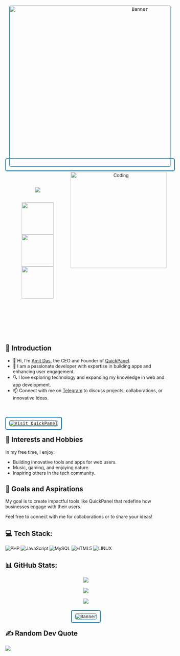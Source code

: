 <div align="center">
  <p align="center">
    <kbd style="border: 2px solid #006C9C; padding: 10px; border-radius: 5px;">
      <img alt="Banner" style="height: 500px; width: 800px; border: 1px solid #006C9C; border-radius: 5px;" src="/Image.gif">
    </kbd>
  </p>

  <img align="right" alt="Coding" width="300" src="https://i.pinimg.com/originals/06/60/ef/0660efe82fa3da42ed56eef013171835.gif">

  <br><br>

  ![](https://komarev.com/ghpvc/?username=amit-das&color=006C9C)

  <div>&nbsp;</div>

  <img height="100" src="https://user-images.githubusercontent.com/60597290/152366251-81e7024b-81c6-422c-ae71-ad035850d030.png" />
  <img height="100" src="https://user-images.githubusercontent.com/60597290/152366154-ec1ddf07-fcf8-41f5-a5f8-ccfc331622a2.png" />
  <img height="100" src="https://user-images.githubusercontent.com/60597290/152366741-4ebfc910-49b4-4365-829d-89f9a5873ff5.png" />
  
  &nbsp;
</div>

<br><br/><br><br/>

## 👋 Introduction

- 👋 Hi, I’m [Amit Das](https://github.com/amitdas-official), the CEO and Founder of [QuickPanel](https://www.quickpanel.in).
- 🌱 I am a passionate developer with expertise in building apps and enhancing user engagement.
- 🔍 I love exploring technology and expanding my knowledge in web and app development.
- 📫 Connect with me on [Telegram](https://t.me/amitdas_official) to discuss projects, collaborations, or innovative ideas.

<br><br>

<kbd style="border: 2px solid #006C9C; padding: 10px; border-radius: 5px;">
  <a href="https://quickpanel.in" target="_blank">
    <img alt="Visit QuickPanel" src="https://quickpanel.in/uploads/main/8a3feaaf1fdf0c218db5572eacfeb684.png" style="border: 1px solid #006C9C; border-radius: 5px;">
  </a>
</kbd>

<br>

## 🎉 Interests and Hobbies

In my free time, I enjoy:
- Building innovative tools and apps for web users.
- Music, gaming, and enjoying nature.
- Inspiring others in the tech community.

## 🌟 Goals and Aspirations

My goal is to create impactful tools like QuickPanel that redefine how businesses engage with their users.

Feel free to connect with me for collaborations or to share your ideas!

## 💻 Tech Stack:

![PHP](https://img.shields.io/badge/php-%23777BB4.svg?style=for-the-badge&logo=php&logoColor=white) ![JavaScript](https://img.shields.io/badge/javascript-%23F7DF1E.svg?style=for-the-badge&logo=javascript&logoColor=black) ![MySQL](https://img.shields.io/badge/mysql-%2300f.svg?style=for-the-badge&logo=mysql&logoColor=white) ![HTML5](https://img.shields.io/badge/html5-%23E34F26.svg?style=for-the-badge&logo=html5&logoColor=white) ![LINUX](https://img.shields.io/badge/Linux-FCC624?style=for-the-badge&logo=linux&logoColor=black)

## 📊 GitHub Stats:

<div align="center">
  <div> <img src="https://github-readme-stats.vercel.app/api?username=amitdas-official&theme=blueberry&hide_border=false&include_all_commits=true&count_private=true"> </div><br>
  <div> <img src="https://github-readme-streak-stats.herokuapp.com?user=amitdas-official&theme=blueberry"></div> <br>
  <div> <img src="https://github-readme-stats.vercel.app/api/top-langs/?username=amitdas-official&theme=blueberry&hide_border=false&include_all_commits=true&count_private=true&layout=compact"> </div>
</div>

<p align="center">
  <br>
  <kbd style="border: 2px solid #006C9C; padding: 10px; border-radius: 5px;">
    <img alt="Banner" style="border: 1px solid #006C9C; border-radius: 5px;" src="https://raw.githubusercontent.com/amitdas-official/amitdas-official/output/snake.svg" alt="Snake animation">
  </kbd>
</p>

## ✍️ Random Dev Quote
![](https://quotes-github-readme.vercel.app/api?type=horizontal&theme=tokyonight)
